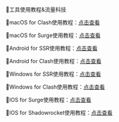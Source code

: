 🌟工具使用教程&流量科技

🌟macOS for Clash使用教程：[点击查看](https://hutaocloud-1.gitbook.io/hutaocloud/mac/clashx)

🌟macOS for Surge使用教程：[点击查看](https://hutaocloud-1.gitbook.io/hutaocloud/mac/surge-for-mac)

🌟Android for SSR使用教程：[点击查看](https://hutaocloud-1.gitbook.io/hutaocloud/android/shadowsocksr)

🌟Android for Clash使用教程：[点击查看](https://hutaocloud-1.gitbook.io/hutaocloud/android/clashforandroid)

🌟Windows for SSR使用教程：[点击查看](https://hutaocloud-1.gitbook.io/hutaocloud/windows/shadowsocksr)

🌟Windows for Clash使用教程：[点击查看](https://hutaocloud-1.gitbook.io/hutaocloud/windows/clash-for-windows)

🌟IOS for Surge使用教程：[点击查看](https://hutao.cloud/https://hutaocloud-1.gitbook.io/hutaocloud/ios/surge)

🌟IOS for Shadowrocket使用教程：[点击查看](https://hutaocloud-1.gitbook.io/hutaocloud/ios/shadowrocket)

